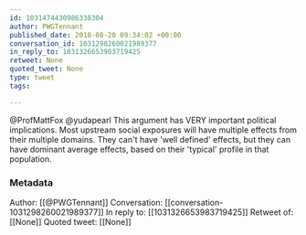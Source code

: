 ```yaml
---
id: 1031474430986338304
author: PWGTennant
published_date: 2018-08-20 09:34:02 +00:00
conversation_id: 1031298260021989377
in_reply_to: 1031326653983719425
retweet: None
quoted_tweet: None
type: tweet
tags:

---
```


@ProfMattFox @yudapearl This argument has VERY important political implications. Most upstream social exposures will have multiple effects from their multiple domains. They can't have 'well defined' effects, but they can have dominant average effects, based on their 'typical' profile in that population.

### Metadata

Author: [[@PWGTennant]]
Conversation: [[conversation-1031298260021989377]]
In reply to: [[1031326653983719425]]
Retweet of: [[None]]
Quoted tweet: [[None]]
